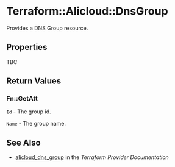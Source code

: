 # Terraform::Alicloud::DnsGroup

Provides a DNS Group resource.

## Properties

TBC

## Return Values

### Fn::GetAtt

`Id` - The group id.

`Name` - The group name.

## See Also

* [alicloud_dns_group](https://www.terraform.io/docs/providers/alicloud/r/dns_group.html) in the _Terraform Provider Documentation_